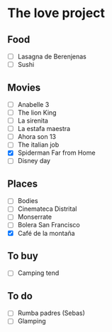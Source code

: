 # The love project

## Food
- [ ] Lasagna de Berenjenas
- [ ] Sushi

## Movies
- [ ] Anabelle 3
- [ ] The lion King
- [ ] La sirenita
- [ ] La estafa maestra
- [ ] Ahora son 13
- [ ] The italian job
- [x] Spiderman Far from Home
- [ ] Disney day

## Places
- [ ] Bodies
- [ ] Cinemateca Distrital
- [ ] Monserrate
- [ ] Bolera San Francisco
- [x] Café de la montaña

## To buy
- [ ] Camping tend

## To do
- [ ] Rumba padres (Sebas)
- [ ] Glamping
